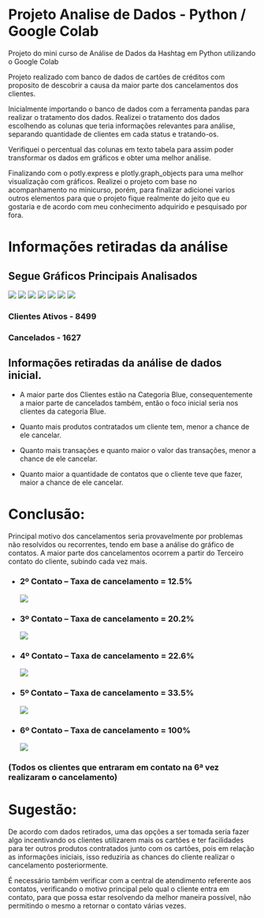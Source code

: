 # Projeto Analise de Dados - Python / Google Colab

Projeto do mini curso de Análise de Dados da Hashtag em Python utilizando o Google Colab

Projeto realizado com banco de dados de cartões de créditos com
proposito de descobrir a causa da maior parte dos cancelamentos dos clientes.

Inicialmente importando o banco de dados com a ferramenta pandas para realizar o tratamento
dos dados.
Realizei o tratamento dos dados escolhendo as colunas que teria informações relevantes para análise, separando quantidade de clientes em cada status e tratando-os.

Verifiquei o percentual das colunas em texto tabela para assim poder transformar os dados em gráficos e obter uma melhor análise.

Finalizando com o potly.express e plotly.graph_objects para uma melhor visualização com gráficos.
Realizei o projeto com base no acompanhamento no minicurso, porém, para finalizar adicionei varios outros elementos
para que o projeto fique realmente do jeito que eu gostaria e de acordo com meu conhecimento adquirido e pesquisado por fora.

# Informações retiradas da análise

## Segue Gráficos Principais Analisados

<img src="/img/Ativos e Cancelados.png">

<img src="/img/Categoria do Cartão.png">

<img src="/img/Contato.png">

<img src="/img/Limite Consumido.png">

<img src="/img/Produtos Contratados.png">

<img src="/img/Qtd de Transações.png">

<img src="/img/Valor de Transações.png">

### Clientes Ativos - 8499

### Cancelados - 1627

## Informações retiradas da análise de dados inicial.

- A maior parte dos Clientes estão na Categoria Blue, consequentemente a
maior parte de cancelados também, então o foco inicial seria nos clientes da
categoria Blue.

- Quanto mais produtos contratados um cliente tem, menor a
chance de ele cancelar.

- Quanto mais transações e quanto maior o valor das transações, menor
a chance de ele cancelar.

- Quanto maior a quantidade de contatos que o cliente teve que fazer,
maior a chance de ele cancelar.

# Conclusão:

Principal motivo dos cancelamentos seria provavelmente por 
problemas não resolvidos ou recorrentes, tendo em base a análise do 
gráfico de contatos.
A maior parte dos cancelamentos ocorrem a partir do Terceiro contato do 
cliente, subindo cada vez mais.

- ### 2º Contato – Taxa de cancelamento = 12.5%
  <img src="/img/2 contato.png">

- ### 3º Contato – Taxa de cancelamento = 20.2%
  <img src="/img/3 contato.png">
  
- ### 4º Contato – Taxa de cancelamento = 22.6%
  <img src="/img/4 contato.png">
  
- ### 5º Contato – Taxa de cancelamento = 33.5%
  <img src="/img/5 contato.png">

- ### 6º Contato – Taxa de cancelamento = 100%
  <img src="/img/6 contato.png">
  
### (Todos os clientes que entraram em contato na 6ª vez realizaram o cancelamento)

# Sugestão:

De acordo com dados retirados, uma das opções a ser tomada 
seria fazer algo incentivando os clientes utilizarem mais os cartões e 
ter facilidades para ter outros produtos contratados junto com os 
cartões, pois em relação as informações iniciais, isso reduziria as 
chances do cliente realizar o cancelamento posteriormente.


É necessário também verificar com a central de atendimento referente 
aos contatos, verificando o motivo principal pelo qual o cliente entra 
em contato, para que possa estar resolvendo da melhor maneira possível, 
não permitindo o mesmo a retornar o contato várias vezes.


